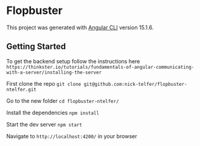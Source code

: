 # Flopbuster

This project was generated with [Angular CLI](https://github.com/angular/angular-cli) version 15.1.6.

## Getting Started

To get the backend setup follow the instructions here `https://thinkster.io/tutorials/fundamentals-of-angular-communicating-with-a-server/installing-the-server`

First clone the repo `git clone git@github.com:nick-telfer/flopbuster-ntelfer.git`

Go to the new folder `cd flopbuster-ntelfer/`

Install the dependencies `npm install`

Start the dev server `npm start`

Navigate to `http://localhost:4200/` in your browser
